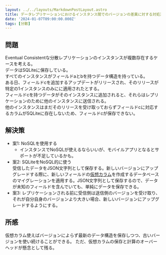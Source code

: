 ```yaml
---
layout: ../../layouts/MarkdownPostLayout.astro
title: データレプリケーションにおけるインスタンス間でのバージョンの差異に対する対処法
date: '2024-01-07T09:00:00.000Z'
tags: [分散]
---
```


## 問題
Eventual Consistentな分散レプリケーションのインスタンスが複数存在するケースを考える。  
データはSQLiteに保存している。  
すべてのインスタンスがフィールドaとbを持つデータ構造を持っている。  
ある日、フィールドcを追加するアップデートがリリースされ、そのリリースが特定の1インスタンスのみにに適用されたとする。  
フィールドcを持つデータがそのインスタンスに追加されると、それらはレプリケーションのために他のインスタンスに送信される。  
他のインスタンスはまだそのリリースを受け取っておらずフィールドcに対応するカラムがSQLiteに存在しないため、フィールドcが保存できない。

## 解決策
* 案1: NoSQLを使用する
  * インスタンスでNoSQLが使えるならいいが、モバイルアプリとなるとサポートが不足しているかも。
* 案2: SQLiteをNoSQL的に使う  
  受信したデータをJSON文字列として保存する。新しいバージョンにアップグレードする際に、新しいフィールドの[仮想カラム](https://antonz.org/json-virtual-columns/)を作成するデータベースのマイグレーションを適用する。JSON文字列として保存するので、データが未知のフィールドを含んでいても、単純にデータを保存できる。
* 案3: レプリケーションされる前に受信側は送信側のバージョンを受け取り、それが自分自身のバージョンより大きい場合、新しいバージョンにアップグレードするようにする。

## 所感
仮想カラム使えばバージョンによらず最新のデータ構造を保存しつつ、古いバージョンを使い続けることができる。
ただ、仮想カラムの保存と計算のオーバーヘッドが懸念として残る。
